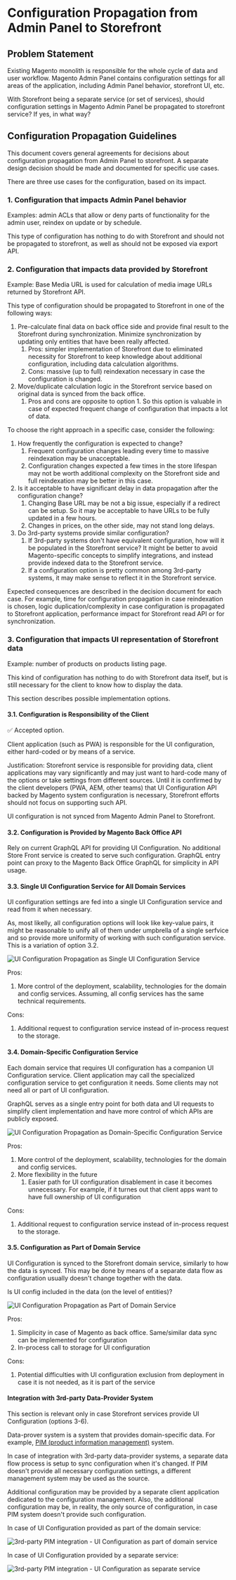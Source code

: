 # Configuration Propagation from Admin Panel to Storefront

## Problem Statement

Existing Magento monolith is responsible for the whole cycle of data and user workflow.
Magento Admin Panel contains configuration settings for all areas of the application, including Admin Panel behavior, storefront UI, etc.

With Storefront being a separate service (or set of services), should configuration settings in Magento Admin Panel be propagated to storefront service?
If yes, in what way?

## Configuration Propagation Guidelines

This document covers general agreements for decisions about configuration propagation from Admin Panel to storefront. 
A separate design decision should be made and documented for specific use cases.

There are three use cases for the configuration, based on its impact.

### 1. Configuration that impacts Admin Panel behavior

Examples: admin ACLs that allow or deny parts of functionality for the admin user, reindex on update or by schedule.

This type of configuration has nothing to do with Storefront and should not be propagated to storefront, as well as should not be exposed via export API. 

### 2. Configuration that impacts data provided by Storefront

Example: Base Media URL is used for calculation of media image URLs returned by Storefront API.

This type of configuration should be propagated to Storefront in one of the following ways:

1. Pre-calculate final data on back office side and provide final result to the Storefront during synchronization. Minimize synchronization by updating only entities that have been really affected.
   1. Pros: simpler implementation of Storefront due to eliminated necessity for Storefront to keep knowledge about additional configuration, including data calculation algorithms.
   2. Cons: massive (up to full) reindexation necessary in case the configuration is changed.
2. Move/duplicate calculation logic in the Storefront service based on original data is synced from the back office.
    1. Pros and cons are opposite to option 1. So this option is valuable in case of expected frequent change of configuration that impacts a lot of data.

To choose the right approach in a specific case, consider the following:

1. How frequently the configuration is expected to change?
   1. Frequent configuration changes leading every time to massive reindexation may be unacceptable.
   2. Configuration changes expected a few times in the store lifespan may not be worth additional complexity on the Storefront side and full reindexation may be better in this case.
2. Is it acceptable to have significant delay in data propagation after the configuration change?
   1. Changing Base URL may be not a big issue, especially if a redirect can be setup. So it may be acceptable to have URLs to be fully updated in a few hours.
   2. Changes in prices, on the other side, may not stand long delays.
3. Do 3rd-party systems provide similar configuration?
   1. If 3rd-party systems don't have equivalent configuration, how will it be populated in the Storefront service? It might be better to avoid Magento-specific concepts to simplify integrations, and instead provide indexed data to the Storefront service.
   1. If a configuration option is pretty common among 3rd-party systems, it may make sense to reflect it in the Storefront service.

Expected consequences are described in the decision document for each case.
For example, time for configuration propagation in case reindexation is chosen, logic duplication/complexity in case configuration is propagated to Storefront application, performance impact for Storefront read API or for synchronization.

### 3. Configuration that impacts UI representation of Storefront data

Example: number of products on products listing page. 

This kind of configuration has nothing to do with Storefront data itself, but is still necessary for the client to know how to display the data.

This section describes possible implementation options.

#### 3.1. Configuration is Responsibility of the Client

:white_check_mark: Accepted option.

Client application (such as PWA) is responsible for the UI configuration, either hard-coded or by means of a service.

Justification: Storefront service is responsible for providing data, client applications may vary significantly and may just want to hard-code many of the options or take settings from different sources.
Until it is confirmed by the client developers (PWA, AEM, other teams) that UI Configuration API backed by Magento system configuration is necessary, Storefront efforts should not focus on supporting such API.

UI configuration is not synced from Magento Admin Panel to Storefront.

#### 3.2. Configuration is Provided by Magento Back Office API

Rely on current GraphQL API for providing UI Configuration.
No additional Store Front service is created to serve such configuration.
GraphQL entry point can proxy to the Magento Back Office GraphQL for simplicity in API usage.

#### 3.3. Single UI Configuration Service for All Domain Services

UI configuration settings are fed into a single UI Configuration service and read from it when necessary.

As, most likelly, all configuration options will look like key-value pairs, it might be reasonable to unify all of them under umpbrella of a single serfvice and so provide more uniformity of working with such configuration service.
This is a variation of option 3.2.

![UI Configuration Propagation as Single UI Configuration Service](https://app.lucidchart.com/publicSegments/view/cc77dc21-77ac-4eb4-b766-0f9afc8c11d5/image.png)

Pros:

1. More control of the deployment, scalability, technologies for the domain and config services. Assuming, all config services has the same technical requirements.

Cons: 

1. Additional request to configuration service instead of in-process request to the storage.

#### 3.4. Domain-Specific Configuration Service 

Each domain service that requires UI configuration has a companion UI Configuration service.
Client application may call the specialized configuration service to get configuration it needs.
Some clients may not need all or part of UI configuration.

GraphQL serves as a single entry point for both data and UI requests to simplify client implementation and have more control of which APIs are publicly exposed.

![UI Configuration Propagation as Domain-Specific Configuration Service](https://app.lucidchart.com/publicSegments/view/c3c9f0a7-1780-416f-ab3f-caeeebb15680/image.png)

Pros:

1. More control of the deployment, scalability, technologies for the domain and config services.
2. More flexibility in the future
   1. Easier path for UI configuration disablement in case it becomes unnecessary. For example, if it turnes out that client apps want to have full ownership of UI configuration

Cons: 

1. Additional request to configuration service instead of in-process request to the storage.

#### 3.5. Configuration as Part of Domain Service

UI Configuration is synced to the Storefront domain service, similarly to how the data is synced.
This may be done by means of a separate data flow as configuration usually doesn't change together with the data.

Is UI config included in the data (on the level of entities)?

![UI Configuration Propagation as Part of Domain Service](https://app.lucidchart.com/publicSegments/view/4805a8df-abe8-4605-96e2-20266b2f2876/image.png)

Pros:

1. Simplicity in case of Magento as back office. Same/similar data sync can be implemented for configuration
2. In-process call to storage for UI configuration

Cons:

1. Potential difficulties with UI configuration exclusion from deployment in case it is not needed, as it is part of the service 

#### Integration with 3rd-party Data-Provider System

This section is relevant only in case Storefront services provide UI Configuration (options 3-6).

Data-prover system is a system that provides domain-specific data. For example, [PIM (product information management)](https://en.wikipedia.org/wiki/Product_information_management) system. 

In case of integration with 3rd-party data-provider systems, a separate data flow process is setup to sync configuration when it's changed.
If PIM doesn't provide all necessary configuration settings, a different management system may be used as the source.

Additional configuration may be provided by a separate client application dedicated to the configuration management.
Also, the additional configuration may be, in reality, the only source of configuration, in case PIM system doesn't provide such configuration.

In case of UI Configuration provided as part of the domain service:

![3rd-party PIM integration - UI Configuration as part of domain service](https://app.lucidchart.com/publicSegments/view/0e81c178-7480-41ca-8e7d-a37e6bdb6b6d/image.png)

In case of UI Configuration provided by a separate service:

![3rd-party PIM integration - UI Configuration as separate service](https://app.lucidchart.com/publicSegments/view/6051ef66-4b8f-44aa-9211-c6e7399bc9e2/image.png)
